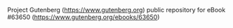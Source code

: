 Project Gutenberg (https://www.gutenberg.org) public repository for eBook #63650 (https://www.gutenberg.org/ebooks/63650)
